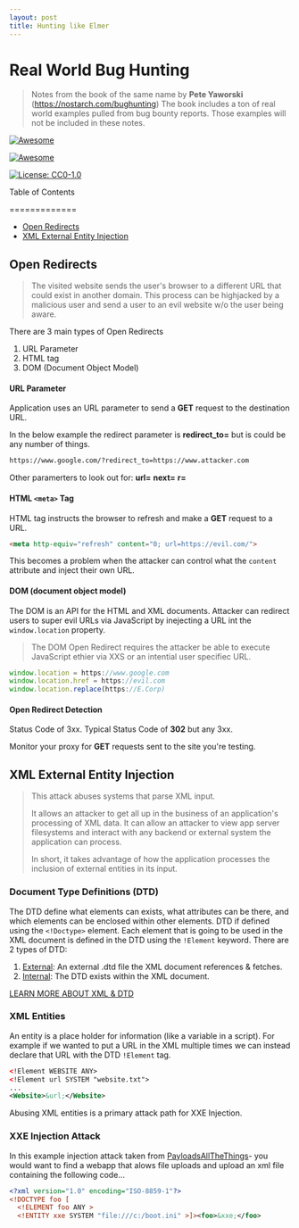 ```yaml
---
layout: post
title: Hunting like Elmer
---
```


# Real World Bug Hunting 
> Notes from the book of the same name by **Pete Yaworski** (https://nostarch.com/bughunting)
> The book includes a ton of real world examples pulled from bug bounty reports.  Those examples will not be included in these notes.

[![Awesome](https://img.shields.io/badge/Book-RealWorldBugHunting-green)](https://nostarch.com/bughunting)

[![Awesome](https://awesome.re/badge-flat2.svg)](https://awesome.re)

[![License: CC0-1.0](https://licensebuttons.net/l/zero/1.0/80x15.png)](http://creativecommons.org/publicdomain/zero/1.0/)

Table of Contents

=============

* [Open Redirects](#open-redirects)
* [XML External Entity Injection](#xml-external-entity-injection)



## Open Redirects

> The visited website sends the user's browser to a different URL that could exist in another domain.  This process can be highjacked by a malicious user and send a user to an evil website w/o the user being aware.

There are 3 main types of Open Redirects
1. URL Parameter
2. HTML <meta> tag
3. DOM (Document Object Model)

#### URL Parameter
Application uses an URL parameter to send a **GET** request to the destination URL.

In the below example the redirect parameter is **redirect_to=** but is could be any number of things.

```html
https://www.google.com/?redirect_to=https://www.attacker.com
```

Other paramerters to look out for:
**url=**
**next=**
**r=**

#### HTML `<meta>` Tag
HTML <meta> tag instructs the browser to refresh and make a **GET** request to a URL.
```html
<meta http-equiv="refresh" content="0; url=https://evil.com/">
```
This becomes a problem when the attacker can control what the `content` attribute and inject their own URL.

#### DOM (document object model)
The DOM is an API for the HTML and XML documents.  Attacker can redirect users to super evil URLs via JavaScript by inejecting a URL int the `window.location` property.

> The DOM Open Redirect requires the attacker be able to execute JavaScript ethier via XXS or an intential user specifiec URL.

```javascript
window.location = https://www.google.com
window.location.href = https://evil.com
window.location.replace(https://E.Corp)
```

#### Open Redirect Detection
Status Code of 3xx.  Typical Status Code of **302** but any 3xx.

Monitor your proxy for **GET** requests sent to the site you're testing.

## XML External Entity Injection

> This attack abuses systems that parse XML input.
>
> It allows an attacker to get all up in the business of an application's processing of XML data.  It can allow an attacker to view app server filesystems and interact with any backend or external system the application can process.
>
> In short, it takes advantage of how the application processes the inclusion of external entities in its input.

### Document Type Definitions (DTD)

The DTD define what elements can exists, what attributes can be there, and which elements can be enclosed within other elements.  DTD if defined using the `<!Doctype>` element. Each element that is going to be used in the XML document is defined in the DTD using the `!Element` keyword.  There are 2 types of DTD:

1. <u>External</u>: An external .dtd file the XML document references & fetches. 
2. <u>Internal</u>: The DTD exists within the XML document.

[LEARN MORE ABOUT XML & DTD](https://portswigger.net/web-security/xxe/xml-entities)

### XML Entities

An entity is a place holder for information (like a variable in a script).  For example if we wanted to put a URL in the XML multiple times we can instead declare that URL with the DTD `!Element` tag.

```xml
<!Element WEBSITE ANY>
<!Element url SYSTEM "website.txt">
...
<Website>&url;</Website>
```

Abusing XML entities is a primary attack path for XXE Injection.

### XXE Injection Attack

In this example injection attack taken from [PayloadsAllTheThings]([https://github.com/swisskyrepo/PayloadsAllTheThings/tree/master/XXE%20Injection#classic-xxe)- you would want to find a webapp that alows file uploads and upload an xml file containing the following code...

```xml
<?xml version="1.0" encoding="ISO-8859-1"?>
<!DOCTYPE foo [  
  <!ELEMENT foo ANY >
  <!ENTITY xxe SYSTEM "file:///c:/boot.ini" >]><foo>&xxe;</foo>
```







